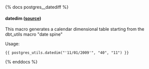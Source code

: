 {% docs postgres__datediff %}

#### datedim ([source](macros/dates/postgres__datedim.sql))
This macro generates a calendar dimensional table starting from the dbt_utils macro "date spine"

Usage:
```
{{ postgres_utils.datedim("'11/01/2009'", "40", "11") }}
```

{% enddocs %}
